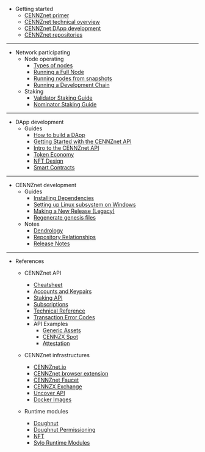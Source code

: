 - Getting started
    - [CENNZnet primer](Getting-started/CENNZnet-primer)
    - [CENNZnet technical overview](Getting-started/CENNZnet-technical-overview)
    - [CENNZnet DApp development](Getting-started/CENNZnet-dapp-development)
    - [CENNZnet repositories](Getting-started/CENNZnet-repos)
---
- Network participating
    - Node operating
        - [Types of nodes](Network-participating/Node-operating/Types-of-nodes)
        - [Running a Full Node](Network-participating/Node-operating/Running-a-Full-Node)
        - [Running nodes from snapshots](Network-participating/Node-operating/Running-nodes-from-snapshots)
        - [Running a Development Chain](Network-participating/Node-operating/Running-a-Dev-Chain)
    - Staking
        - [Validator Staking Guide](Network-participating/Staking/Validator-Guide)
        - [Nominator Staking Guide](Network-participating/Staking/Nominator-Staking-Guide)

---
- DApp development
    - Guides
        - [How to build a DApp](Dapp-development/Guides/How-to-build-a-DApp)
        - [Getting Started with the CENNZnet API](Dapp-development/Guides/Getting-started-with-the-CENNZnet-API)
        - [Intro to the CENNZnet API](Dapp-development/Guides/Intro-to-the-CENNZnet-API)
        - [Token Economy](Dapp-development/Guides/Token-Economy)
        - [NFT Design](Dapp-development/Guides/How-to-design-NFTs)
        - [Smart Contracts](Dapp-development/Guides/Using-Smart-Contracts-on-CENNZnet)

---
- CENNZnet development
    - Guides
        - [Installing Dependencies](CENNZnet-development/Guides/Installing-Dependencies)
        - [Setting up Linux subsystem on Windows](CENNZnet-development/Guides/Set-up-Linux-Sub-system-for-Windows)
        - [Making a New Release (Legacy)](CENNZnet-development/Guides/Making-a-New-Release)
        - [Regenerate genesis files](CENNZnet-development/Guides/Regenerating-genesis-files-on-Release)
    - Notes
        - [Dendrology](CENNZnet-development/Notes/Dendrology)
        - [Repository Relationships](CENNZnet-development/Notes/Repository-Relationships)
        - [Release Notes](CENNZnet-development/Notes/Release-Notes)

---
- References
    - CENNZnet API
        - [Cheatsheet](References/CENNZnet-API/Cheatsheet)
        - [Accounts and Keypairs](References/CENNZnet-API/Accounts-and-Keypairs)
        - [Staking API](References/CENNZnet-API/Staking)
        - [Subscriptions](References/CENNZnet-API/Subscriptions)
        - [Technical Reference](References/CENNZnet-API/Technical-Reference)
        - [Transaction Error Codes](References/CENNZnet-API/Transaction-Error-Codes)
        - API Examples
            - [Generic Assets](References/CENNZnet-API/Examples/API-examples-Generic-Assets)
            - [CENNZX Spot](References/CENNZnet-API/Examples/API-examples-CENNZX-Spot)
            - [Attestation](References/CENNZnet-API/Examples/API-examples-Attestation)

    - CENNZnet infrastructures
        - [CENNZnet.io](References/CENNZnet-infrastructures/Exploring-the-CENNZnet-UI)
        - [CENNZnet browser extension](References/CENNZnet-infrastructures/CENNZnet-browser-extension)
        - [CENNZnet Faucet](References/CENNZnet-infrastructures/CENNZnet-faucet)
        - [CENNZX Exchange](References/CENNZnet-infrastructures/CENNZX-Exchange)
        - [Uncover API](References/CENNZnet-infrastructures/UncoverAPI)
        - [Docker Images](https://hub.docker.com/r/cennznet/cennznet/tags)

    - Runtime modules
        - [Doughnut](References/Runtime-modules/Doughnut)
        - [Doughnut Permissioning](References/Runtime-modules/Doughnut-Permissioning)
        - [NFT](References/Runtime-modules/NFT)
        - [Sylo Runtime Modules](References/Runtime-modules/Sylo-Runtime-Modules)

    
